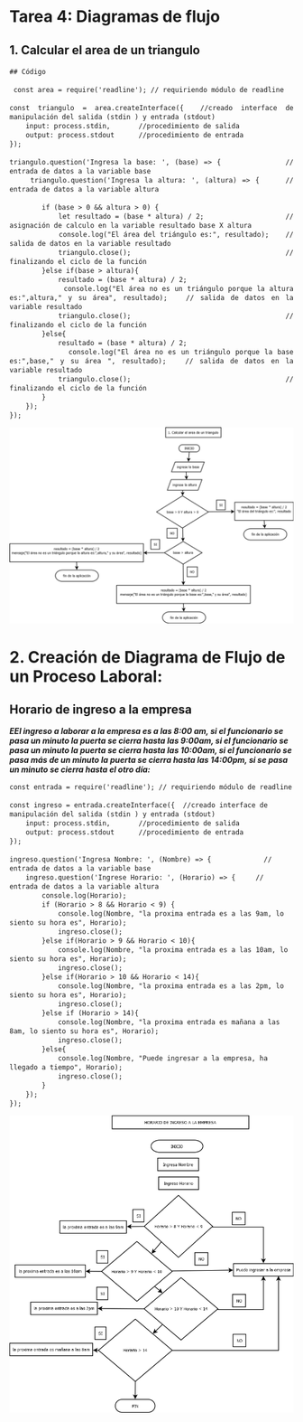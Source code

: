 # Tarea 4: Diagramas de flujo
## 1. Calcular el area de un triangulo

<div style="text-align: justify">


```
## Código

 const area = require('readline'); // requiriendo módulo de readline

const triangulo = area.createInterface({  //creado interface de manipulación del salida (stdin ) y entrada (stdout)
    input: process.stdin,       //procedimiento de salida
    output: process.stdout      //procedimiento de entrada  
});

triangulo.question('Ingresa la base: ', (base) => {             // entrada de datos a la variable base
    triangulo.question('Ingresa la altura: ', (altura) => {     // entrada de datos a la variable altura
        
        if (base > 0 && altura > 0) {
            let resultado = (base * altura) / 2;                    // asignación de calculo en la variable resultado base X altura
            console.log("El área del triángulo es:", resultado);    // salida de datos en la variable resultado
            triangulo.close();                                      // finalizando el ciclo de la función 
        }else if(base > altura){
            resultado = (base * altura) / 2;
            console.log("El área no es un triángulo porque la altura es:",altura," y su área", resultado);   // salida de datos en la variable resultado
            triangulo.close();                                      // finalizando el ciclo de la función 
        }else{
            resultado = (base * altura) / 2;
            console.log("El área no es un triángulo porque la base es:",base," y su área ", resultado);   // salida de datos en la variable resultado
            triangulo.close();                                      // finalizando el ciclo de la función 
        }
    });
});
```
</div>

![Calcular el area de un triangulo](./img/Diagrama1.dia.png)

# 2. Creación de Diagrama de Flujo de un Proceso Laboral:

## Horario de ingreso a la empresa

***EEl ingreso a laborar a la empresa es a las 8:00 am, si el funcionario se pasa un minuto la puerta se cierra hasta las 9:00am, si el funcionario se pasa un minuto la puerta se cierra hasta las 10:00am, si el funcionario se pasa más de un minuto la puerta se cierra hasta las 14:00pm, si se pasa un minuto se cierra hasta el otro día:***
```
const entrada = require('readline'); // requiriendo módulo de readline

const ingreso = entrada.createInterface({  //creado interface de manipulación del salida (stdin ) y entrada (stdout)
    input: process.stdin,       //procedimiento de salida
    output: process.stdout      //procedimiento de entrada  
});

ingreso.question('Ingresa Nombre: ', (Nombre) => {             // entrada de datos a la variable base
    ingreso.question('Ingrese Horario: ', (Horario) => {     // entrada de datos a la variable altura
        console.log(Horario);
        if (Horario > 8 && Horario < 9) {
            console.log(Nombre, "la proxima entrada es a las 9am, lo siento su hora es", Horario); 
            ingreso.close();                                       
        }else if(Horario > 9 && Horario < 10){
            console.log(Nombre, "la proxima entrada es a las 10am, lo siento su hora es", Horario);  
            ingreso.close();                                       
        }else if(Horario > 10 && Horario < 14){
            console.log(Nombre, "la proxima entrada es a las 2pm, lo siento su hora es", Horario);   
            ingreso.close();                                       
        }else if (Horario > 14){
            console.log(Nombre, "la proxima entrada es mañana a las 8am, lo siento su hora es", Horario); 
            ingreso.close();  
        }else{
            console.log(Nombre, "Puede ingresar a la empresa, ha llegado a tiempo", Horario);   
            ingreso.close();
        }
    });
});
```
![Horario de ingreso a la empresa](./img/Diagrama2.png)